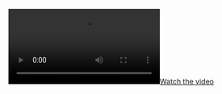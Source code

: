 [![Watch the video](https://github.com/krishnateja-81/firework/blob/master/Cracker.mp4)](https://github.com/krishnateja-81/firework/blob/master/Cracker.mp4)
